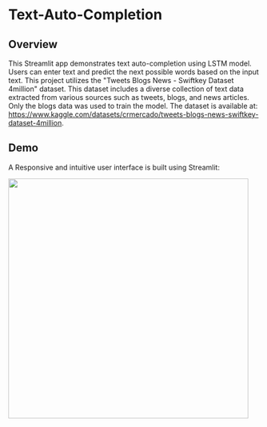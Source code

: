 # Text-Auto-Completion
## Overview
This Streamlit app demonstrates text auto-completion using LSTM model. Users can enter text and predict the next possible words based on the input text. This project utilizes the "Tweets Blogs News - Swiftkey Dataset 4million" dataset. This dataset includes a diverse collection of text data extracted from various sources such as tweets, blogs, and news articles. Only the blogs data was used to train the model. The dataset is available at: https://www.kaggle.com/datasets/crmercado/tweets-blogs-news-swiftkey-dataset-4million. 

## Demo
A Responsive and intuitive user interface is built using Streamlit:
<p float="left">
  <img src="/img/img1.png" width="480" />
</p>

